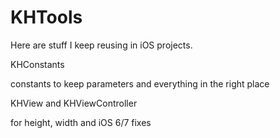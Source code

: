 KHTools
=====================

Here are stuff I keep reusing in iOS projects.

KHConstants

constants to keep parameters and everything in the right place

KHView and KHViewController 

for height, width and iOS 6/7 fixes